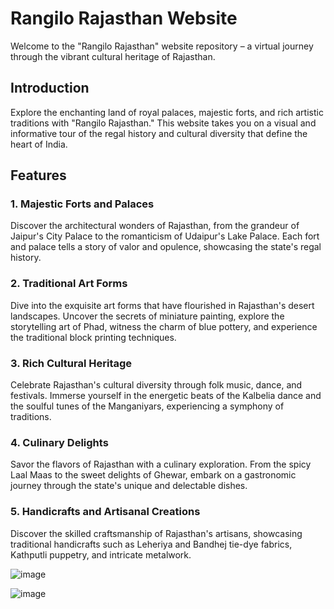 # Rangilo Rajasthan Website

Welcome to the "Rangilo Rajasthan" website repository – a virtual journey through the vibrant cultural heritage of Rajasthan.

## Introduction

Explore the enchanting land of royal palaces, majestic forts, and rich artistic traditions with "Rangilo Rajasthan." This website takes you on a visual and informative tour of the regal history and cultural diversity that define the heart of India.

## Features

### 1. Majestic Forts and Palaces

Discover the architectural wonders of Rajasthan, from the grandeur of Jaipur's City Palace to the romanticism of Udaipur's Lake Palace. Each fort and palace tells a story of valor and opulence, showcasing the state's regal history.

### 2. Traditional Art Forms

Dive into the exquisite art forms that have flourished in Rajasthan's desert landscapes. Uncover the secrets of miniature painting, explore the storytelling art of Phad, witness the charm of blue pottery, and experience the traditional block printing techniques.

### 3. Rich Cultural Heritage

Celebrate Rajasthan's cultural diversity through folk music, dance, and festivals. Immerse yourself in the energetic beats of the Kalbelia dance and the soulful tunes of the Manganiyars, experiencing a symphony of traditions.

### 4. Culinary Delights

Savor the flavors of Rajasthan with a culinary exploration. From the spicy Laal Maas to the sweet delights of Ghewar, embark on a gastronomic journey through the state's unique and delectable dishes.

### 5. Handicrafts and Artisanal Creations

Discover the skilled craftsmanship of Rajasthan's artisans, showcasing traditional handicrafts such as Leheriya and Bandhej tie-dye fabrics, Kathputli puppetry, and intricate metalwork.

![image](https://github.com/sanchit-mathr/Rangilo-Rajasthan/assets/99555073/1d194601-df3c-4791-b4ac-fbeeeddc3bfa)



![image](https://github.com/sanchit-mathr/Rangilo-Rajasthan/assets/99555073/e7c3619f-de6a-4d49-92ed-d969ab5df2ac)




